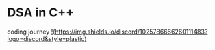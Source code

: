 # DSA in C++
coding journey
[!(https://img.shields.io/discord/1025786666260111483?logo=discord&style=plastic)](https://discord.gg/dnZ6p47R)
